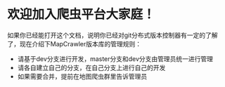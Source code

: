 
# 欢迎加入爬虫平台大家庭！

如果你已经能打开这个文档，说明你已经对git分布式版本控制器有一定的了解了，现在介绍下MapCrawler版本库的管理规则：

- 请基于dev分支进行开发，master分支和dev分支由管理员统一进行管理
- 请各自建立自己的分支，在自己分支上进行自己的开发
- 如果需要合并，提前在地图爬虫群里告诉管理员
